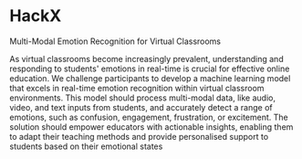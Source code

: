 # HackX

Multi-Modal Emotion Recognition for Virtual Classrooms

As virtual classrooms become increasingly prevalent, understanding and
responding to students' emotions in real-time is crucial for effective
online education. We challenge participants to develop a machine
learning model that excels in real-time emotion recognition within
virtual classroom environments. This model should process multi-modal
data, like audio, video, and text inputs from students, and accurately
detect a range of emotions, such as confusion, engagement, frustration,
or excitement. The solution should empower educators with actionable
insights, enabling them to adapt their teaching methods and provide
personalised support to students based on their emotional states